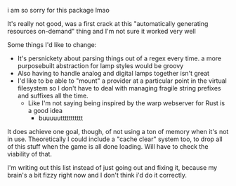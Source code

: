 i am so sorry for this package lmao

It's really not good, was a first crack at this "automatically generating resources on-demand" thing and I'm not sure it worked very well

Some things I'd like to change:

* It's persnickety about parsing things out of a regex every time. a more purposebuilt abstraction for lamp styles would be groovy
* Also having to handle analog and digital lamps together isn't great
* I'd like to be able to "mount" a provider at a particular point in the virtual filesystem so I don't have to deal with managing fragile string prefixes and suffixes all the time.
  * Like I'm not saying being inspired by the warp webserver for Rust is a good idea
    * buuuuuttttttttttt

It does achieve one goal, though, of not using a ton of memory when it's not in use. Theoretically I could include a "cache clear" system too, to drop all of this stuff when the game is all done loading. Will have to check the viability of that.

I'm writing out this list instead of just going out and fixing it, because my brain's a bit fizzy right now and I don't think i'd do it correctly.